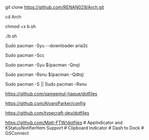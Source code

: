 git clone https://github.com/RENAN029/Arch.git

cd Arch

chmod +x b.sh

./b.sh

Sudo pacman -Syu --downloader aria2c

Sudo pacman -Scc

Sudo pacman -Syu $(pacman -Qnq)

Sudo pacman -Rsnu $(pacman -Qdtq)

Sudo pacman -S || Sudo pacman -Rsnu

https://github.com/sameemul-haque/dotfiles

https://github.com/AlvaroParker/config

https://github.com/typecraft-dev/dotfiles

https://github.com/Matt-FTW/dotfiles # AppIndicator and KStatusNotifierItem Support # Clipboard Indicator # Dash to Dock # GSConnect
